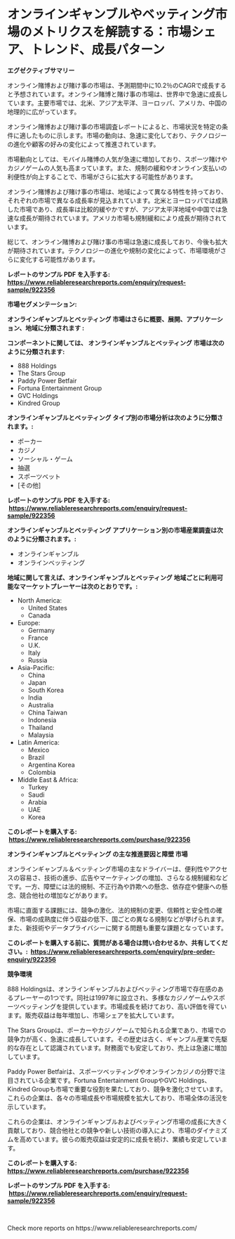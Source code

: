 <p><h1>オンラインギャンブルやベッティング市場のメトリクスを解読する：市場シェア、トレンド、成長パターン</h1></p><p><strong>エグゼクティブサマリー</strong></p>
<p><p>オンライン賭博および賭け事の市場は、予測期間中に10.2％のCAGRで成長すると予想されています。オンライン賭博と賭け事の市場は、世界中で急速に成長しています。主要市場では、北米、アジア太平洋、ヨーロッパ、アメリカ、中国の地理的に広がっています。</p><p>オンライン賭博および賭け事の市場調査レポートによると、市場状況を特定の条件に適したものに示します。市場の動向は、急速に変化しており、テクノロジーの進化や顧客の好みの変化によって推進されています。</p><p>市場動向としては、モバイル賭博の人気が急速に増加しており、スポーツ賭けやカジノゲームの人気も高まっています。また、規制の緩和やオンライン支払いの利便性が向上することで、市場がさらに拡大する可能性があります。</p><p>オンライン賭博および賭け事の市場は、地域によって異なる特性を持っており、それぞれの市場で異なる成長率が見込まれています。北米とヨーロッパでは成熟した市場であり、成長率は比較的緩やかですが、アジア太平洋地域や中国では急速な成長が期待されています。アメリカ市場も規制緩和により成長が期待されています。</p><p>総じて、オンライン賭博および賭け事の市場は急速に成長しており、今後も拡大が期待されています。テクノロジーの進化や規制の変化によって、市場環境がさらに変化する可能性があります。</p></p>
<p><strong>レポートのサンプル PDF を入手する: <a href="https://www.reliableresearchreports.com/enquiry/request-sample/922356">https://www.reliableresearchreports.com/enquiry/request-sample/922356</a></strong></p>
<p><strong>市場セグメンテーション:</strong></p>
<p><strong> オンラインギャンブルとベッティング 市場はさらに概要、展開、アプリケーション、地域に分類されます :</strong></p>
<p><strong>コンポーネントに関しては、 オンラインギャンブルとベッティング 市場は次のように分類されます: &nbsp;</strong></p>
<p><ul><li>888 Holdings</li><li>The Stars Group</li><li>Paddy Power Betfair</li><li>Fortuna Entertainment Group</li><li>GVC Holdings</li><li>Kindred Group</li></ul></p>
<p><strong> オンラインギャンブルとベッティング タイプ別の市場分析は次のように分類されます。:</strong></p>
<p><ul><li>ポーカー</li><li>カジノ</li><li>ソーシャル・ゲーム</li><li>抽選</li><li>スポーツベット</li><li>[その他]</li></ul></p>
<p><strong>レポートのサンプル PDF を入手する: &nbsp;<a href="https://www.reliableresearchreports.com/enquiry/request-sample/922356">https://www.reliableresearchreports.com/enquiry/request-sample/922356</a></strong></p>
<p><strong> オンラインギャンブルとベッティング アプリケーション別の市場産業調査は次のように分類されます。:</strong></p>
<p><ul><li>オンラインギャンブル</li><li>オンラインベッティング</li></ul></p>
<p><strong>地域に関して言えば、オンラインギャンブルとベッティング 地域ごとに利用可能なマーケットプレーヤーは次のとおりです。:</strong></p>
<p><ul>
    <li>
        North America:
        <ul>
            <li>United States</li>
            <li>Canada</li>
        </ul>
    </li>
    <li>
        Europe:
        <ul>
            <li>Germany</li>
            <li>France</li>
            <li>U.K.</li>
            <li>Italy</li>
            <li>Russia</li>
        </ul>
    </li>
    <li>
        Asia-Pacific:
        <ul>
            <li>China</li>
            <li>Japan</li>
            <li>South Korea</li>
            <li>India</li>
            <li>Australia</li>
            <li>China Taiwan</li>
            <li>Indonesia</li>
            <li>Thailand</li>
            <li>Malaysia</li>
        </ul>
    </li>
    <li>
        Latin America:
        <ul>
            <li>Mexico</li>
            <li>Brazil</li>
            <li>Argentina Korea</li>
            <li>Colombia</li>
        </ul>
    </li>
    <li>
        Middle East & Africa:
        <ul>
            <li>Turkey</li>
            <li>Saudi</li>
            <li>Arabia</li>
            <li>UAE</li>
            <li>Korea</li>
        </ul>
    </li>
    </ul></p>
<p><strong>このレポートを購入する: &nbsp;<a href="https://www.reliableresearchreports.com/purchase/922356">https://www.reliableresearchreports.com/purchase/922356</a></strong></p>
<p><strong>オンラインギャンブルとベッティング の主な推進要因と障壁 市場</strong></p>
<p><p>オンラインギャンブル＆ベッティング市場の主なドライバーは、便利性やアクセスの容易さ、技術の進歩、広告やマーケティングの増加、さらなる規制緩和などです。一方、障壁には法的規制、不正行為や詐欺への懸念、依存症や健康への懸念、競合他社の増加などがあります。</p><p>市場に直面する課題には、競争の激化、法的規制の変更、信頼性と安全性の確保、市場の成熟度に伴う収益の低下、国ごとの異なる規制などが挙げられます。また、新技術やデータプライバシーに関する問題も重要な課題となっています。</p></p>
<p><strong>このレポートを購入する前に、質問がある場合は問い合わせるか、共有してください。:&nbsp; <a href="https://www.reliableresearchreports.com/enquiry/pre-order-enquiry/922356">https://www.reliableresearchreports.com/enquiry/pre-order-enquiry/922356</a></strong></p>
<p><strong>競争環境</strong></p>
<p><p>888 Holdingsは、オンラインギャンブルおよびベッティング市場で存在感のあるプレーヤーの1つです。同社は1997年に設立され、多様なカジノゲームやスポーツベッティングを提供しています。市場成長を続けており、高い評価を得ています。販売収益は毎年増加し、市場シェアを拡大しています。</p><p>The Stars Groupは、ポーカーやカジノゲームで知られる企業であり、市場での競争力が高く、急速に成長しています。その歴史は古く、ギャンブル産業で先駆的な存在として認識されています。財務面でも安定しており、売上は急速に増加しています。</p><p>Paddy Power Betfairは、スポーツベッティングやオンラインカジノの分野で注目されている企業です。Fortuna Entertainment GroupやGVC Holdings、Kindred Groupも市場で重要な役割を果たしており、競争を激化させています。これらの企業は、各々の市場成長や市場規模を拡大しており、市場全体の活況を示しています。</p><p>これらの企業は、オンラインギャンブルおよびベッティング市場の成長に大きく貢献しており、競合他社との競争や新しい技術の導入により、市場のダイナミズムを高めています。彼らの販売収益は安定的に成長を続け、業績も安定しています。</p></p>
<p><strong>このレポートを購入する: &nbsp; <a href="https://www.reliableresearchreports.com/purchase/922356">https://www.reliableresearchreports.com/purchase/922356</a></strong></p>
<p><strong>レポートのサンプル PDF を入手する: &nbsp;<a href="https://www.reliableresearchreports.com/enquiry/request-sample/922356">https://www.reliableresearchreports.com/enquiry/request-sample/922356</a></strong><strong></strong></p>
<p>&nbsp;</p>
<p>Check more reports on https://www.reliableresearchreports.com/</p>